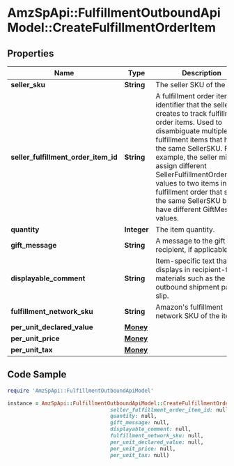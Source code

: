 # AmzSpApi::FulfillmentOutboundApiModel::CreateFulfillmentOrderItem

## Properties

Name | Type | Description | Notes
------------ | ------------- | ------------- | -------------
**seller_sku** | **String** | The seller SKU of the item. | 
**seller_fulfillment_order_item_id** | **String** | A fulfillment order item identifier that the seller creates to track fulfillment order items. Used to disambiguate multiple fulfillment items that have the same SellerSKU. For example, the seller might assign different SellerFulfillmentOrderItemId values to two items in a fulfillment order that share the same SellerSKU but have different GiftMessage values. | 
**quantity** | **Integer** | The item quantity. | 
**gift_message** | **String** | A message to the gift recipient, if applicable. | [optional] 
**displayable_comment** | **String** | Item-specific text that displays in recipient-facing materials such as the outbound shipment packing slip. | [optional] 
**fulfillment_network_sku** | **String** | Amazon&#39;s fulfillment network SKU of the item. | [optional] 
**per_unit_declared_value** | [**Money**](Money.md) |  | [optional] 
**per_unit_price** | [**Money**](Money.md) |  | [optional] 
**per_unit_tax** | [**Money**](Money.md) |  | [optional] 

## Code Sample

```ruby
require 'AmzSpApi::FulfillmentOutboundApiModel'

instance = AmzSpApi::FulfillmentOutboundApiModel::CreateFulfillmentOrderItem.new(seller_sku: null,
                                 seller_fulfillment_order_item_id: null,
                                 quantity: null,
                                 gift_message: null,
                                 displayable_comment: null,
                                 fulfillment_network_sku: null,
                                 per_unit_declared_value: null,
                                 per_unit_price: null,
                                 per_unit_tax: null)
```


